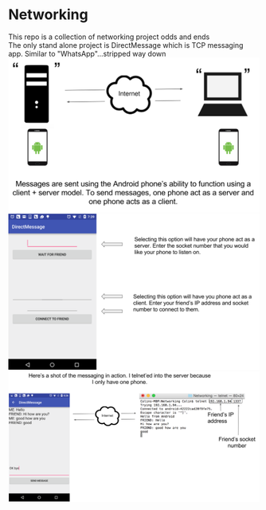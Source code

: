 # Networking<br />
This repo is a collection of networking project odds and ends<br />
The only stand alone project is DirectMessage which is TCP messaging app. Similar to "WhatsApp"...stripped way down <br />
![Alt text](https://github.com/colinsheppard10/Networking/blob/master/Images/Screen%20Shot%202016-03-23%20at%208.54.58%20PM.png "Optional title")  
![Alt text](https://github.com/colinsheppard10/Networking/blob/master/Images/Screen%20Shot%202016-03-23%20at%208.56.06%20PM.png "Optional title")
![Alt text](https://github.com/colinsheppard10/Networking/blob/master/Images/Screen%20Shot%202016-03-23%20at%208.56.29%20PM.png "Optional title")